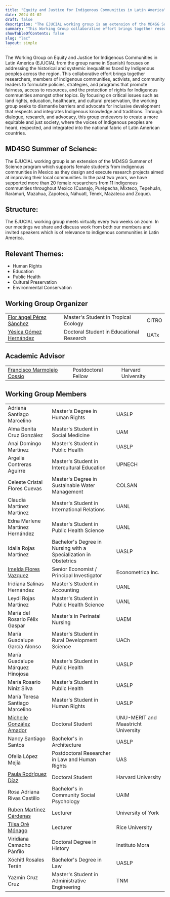 ```yaml
---
title: "Equity and Justice for Indigenous Communities in Latin America"
date: 2024-01-02
draft: false
description: "The EJUCIAL working group is an extension of the MD4SG Summer of Science program which supports female students from indigenous communities in Mexico as they design and execute research projects aimed at improving their local communities."
summary: "This Working Group collaborative effort brings together researchers, members of indigenous communities, activists, and community leaders to formulate policies, strategies, and programs that promote fairness, access to resources, and the protection of rights for Indigenous communities amongst other topics."
showTableOfContents: false
slug: "lac"
layout: simple
---
```


The Working Group on Equity and Justice for Indigenous Communities in Latin America (EJUCIAL from the group name in Spanish) focuses on addressing the historical and systemic inequalities faced by Indigenous peoples across the region. This collaborative effort brings together researchers, members of indigenous communities, activists, and community leaders to formulate policies, strategies, and programs that promote fairness, access to resources, and the protection of rights for Indigenous communities amongst other topics. By focusing on critical issues such as land rights, education, healthcare, and cultural preservation, the working group seeks to dismantle barriers and advocate for inclusive development that respects and integrates Indigenous knowledge and traditions. Through dialogue, research, and advocacy, this group endeavors to create a more equitable and just society, where the voices of Indigenous peoples are heard, respected, and integrated into the national fabric of Latin American countries.

## MD4SG Summer of Science:
The EJUCIAL working group is an extension of the MD4SG Summer of Science program which supports female students from indigenous communities in Mexico as they design and execute research projects aimed at improving their local communities. In the past two years, we have supported more than 20 female researchers from 11 indigenous communities throughout Mexico (Cuanajo, Purépecha, Mixteco, Tepehuán, Rarámuri, Mazahua, Zapoteca, Náhuatl, Tének, Mazateca and Zoque).

## Structure:
The EJUCIAL working group meets virtually every two weeks on zoom. In our meetings we share and discuss work from both our members and invited speakers which is of relevance to indigenous communities in Latin America.

## Relevant Themes:
- Human Rights
- Education
- Public Health
- Cultural Preservation
- Environmental Conservation

## Working Group Organizer
||||
|--- |--- |--- |
|[Flor ángel Pérez Sánchez](https://www.uv.mx/citro/)|Master's Student in Tropical Ecology|CITRO|
|[Yésica Gómez Hernández](https://uatx.mx/)|Doctoral Student in Educational Research|UATx|

## Academic Advisor
||||
|--- |--- |--- |
|[Francisco Marmolejo Cossío](https://www.fmarmolejo.com/)|Postdoctoral Fellow|Harvard University|

## Working Group Members
||||
|--- |--- |--- |
|Adriana Santiago Marcelino|Master's Degree in Human Rights|UASLP|
|Alma Benita Cruz González|Master's Student in Social Medicine|UAM|
|Anai Domingo Martínez|Master's Student in Public Health|UASLP|
|Argelia Contreras Aguirre|Master's Student in Intercultural Education|UPNECH|
|Celeste Cristal Flores Cuevas|Master's Degree in Sustainable Water Management|COLSAN|
|Claudia Martínez Martínez|Master's Student in International Relations|UANL|
|Edna Marlene Martínez Hernández|Master's Student in Public Health Science|UANL|
|Idalia Rojas Martínez|Bachelor's Degree in Nursing with a Specialization in Obstetrics|UASLP|
|[Imelda Flores Vazquez](https://www.linkedin.com/in/dr-imelda-flores-vazquez-1a3262171/)|Senior Economist / Principal Investigator|Econometrica Inc.|
|Iridiana Salinas Hernández|Master's Student in Accounting|UANL|
|Leydi Rojas Martínez|Master's Student in Public Health Science|UANL|
|María del Rosario Félix Gaspar|Master's in Perinatal Nursing|UAEM|
|María Guadalupe García Alonso|Master's Student in Rural Development Science|UACh|
|María Guadalupe Márquez Hinojosa|Master's Student in Public Health|UASLP|
|María Rosario Niniz Silva|Master's Student in Public Health|UASLP|
|María Teresa Santiago Marcelino|Master's Student in Human Rights|UASLP|
|[Michelle González Amador](https://www.m-gonzalezamador.com/)|Doctoral Student|UNU-MERIT and Maastricht University|
|Nancy Santiago Santos|Bachelor's in Architecture|UASLP|
|Ofelia López Mejía|Postdoctoral Researcher in Law and Human Rights|UAS|
|[Paula Rodríguez Díaz](https://paularodrid.wordpress.com/)|Doctoral Student|Harvard University|
|Rosa Adriana Rivas Castillo|Bachelor's in Community Social Psychology|UAIM|
|[Ruben Martínez Cárdenas](https://rubenmtzc.netlify.app/)|Lecturer|University of York|
|[Tilsa Oré Mónago](https://profiles.rice.edu/faculty/tilsa-ore-monago)|Lecturer|Rice University|
|Viridiana Camacho Pánfilo|Doctoral Degree in History|Instituto Mora|
|Xóchitl Rosales Terán|Bachelor's Degree in Law|UASLP|
|Yazmin Cruz Cruz|Master's Student in Administrative Engineering|TNM|
